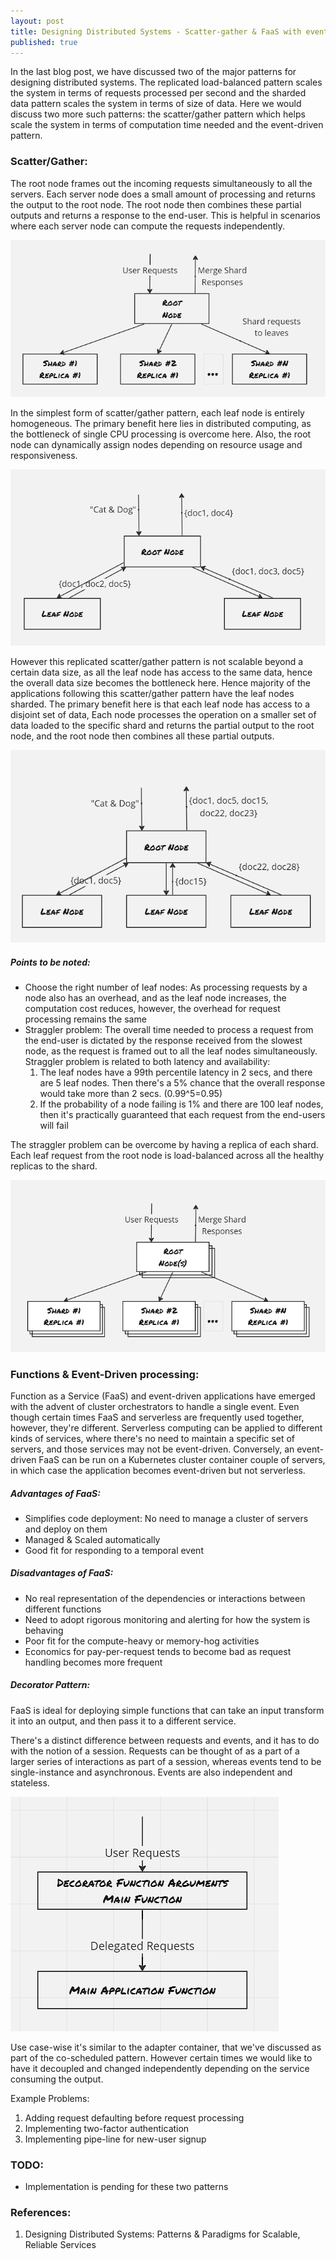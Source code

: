 ```yaml
---
layout: post
title: Designing Distributed Systems - Scatter-gather & FaaS with event-driven pattern
published: true
---
```


In the last blog post, we have discussed two of the major patterns for designing distributed systems. The replicated load-balanced pattern scales the system in terms of requests processed per second and the sharded data pattern scales the system in terms of size of data. Here we would discuss two more such patterns: the scatter/gather pattern which helps scale the system in terms of computation time needed and the event-driven pattern.

### Scatter/Gather:
The root node frames out the incoming requests simultaneously to all the servers. Each server node does a small amount of processing and returns the output to the root node. The root node then combines these partial outputs and returns a response to the end-user. This is helpful in scenarios where each server node can compute the requests independently.

![](../images/distributed-system-patterns-single-node/16.scatterGatherPattern.png)

In the simplest form of scatter/gather pattern, each leaf node is entirely homogeneous. The primary benefit here lies in distributed computing, as the bottleneck of single CPU processing is overcome here. Also, the root node can dynamically assign nodes depending on resource usage and responsiveness. 

![](../images/distributed-system-patterns-single-node/15.termShardedScatterGather.png)

However this replicated scatter/gather pattern is not scalable beyond a certain data size, as all the leaf node has access to the same data, hence the overall data size becomes the bottleneck here. Hence majority of the applications following this scatter/gather pattern have the leaf nodes sharded. The primary benefit here is that each leaf node has access to a disjoint set of data, Each node processes the operation on a smaller set of data loaded to the specific shard and returns the partial output to the root node, and the root node then combines all these partial outputs.

![](../images/distributed-system-patterns-single-node/14.conjunctiveQueryExecutingScatterGather.png)

##### Points to be noted:
- Choose the right number of leaf nodes: As processing requests by a node also has an overhead, and as the leaf node increases, the computation cost reduces, however, the overhead for request processing remains the same
- Straggler problem: The overall time needed to process a request from the end-user is dictated by the response received from the slowest node, as the request is framed out to all the leaf nodes simultaneously. Straggler problem is related to both latency and availability:
    1. The leaf nodes have a 99th percentile latency in 2 secs, and there are 5 leaf nodes. Then there's a 5% chance that the overall response would take more than 2 secs. (0.99^5=0.95)
    2. If the probability of a node failing is 1% and there are 100 leaf nodes, then it's practically guaranteed that each request from the end-users will fail

The straggler problem can be overcome by having a replica of each shard. Each leaf request from the root node is load-balanced across all the healthy replicas to the shard.

![](../images/distributed-system-patterns-single-node/13.shardedReplicatedScatterGather.png)


### Functions & Event-Driven processing:
Function as a Service (FaaS) and event-driven applications have emerged with the advent of cluster orchestrators to handle a single event.
Even though certain times FaaS and serverless are frequently used together, however, they're different. Serverless computing can be applied to different kinds of services, where there's no need to maintain a specific set of servers, and those services may not be event-driven. Conversely, an event-driven FaaS can be run on a Kubernetes cluster container couple of servers, in which case the application becomes event-driven but not serverless.

##### Advantages of FaaS:
- Simplifies code deployment: No need to manage a cluster of servers and deploy on them
- Managed & Scaled automatically
- Good fit for responding to a temporal event

##### Disadvantages of FaaS:
- No real representation of the dependencies or interactions between different functions
- Need to adopt rigorous monitoring and alerting for how the system is behaving
- Poor fit for the compute-heavy or memory-hog activities
- Economics for pay-per-request tends to become bad as request handling becomes more frequent



##### Decorator Pattern:
FaaS is ideal for deploying simple functions that can take an input transform it into an output, and then pass it to a different service.

There's a distinct difference between requests and events, and it has to do with the notion of a session. Requests can be thought of as a part of a larger series of interactions as part of a session, whereas events tend to be single-instance and asynchronous. Events are also independent and stateless.

![](../images/distributed-system-patterns-single-node/12.decoratorPattern.png)

Use case-wise it's similar to the adapter container, that we've discussed as part of the co-scheduled pattern. However certain times we would like to have it decoupled and changed independently depending on the service consuming the output.

Example Problems:
1. Adding request defaulting before request processing
2. Implementing two-factor authentication
3. Implementing pipe-line for new-user signup



### TODO:
- Implementation is pending for these two patterns


### References:
1. Designing Distributed Systems: Patterns & Paradigms for Scalable, Reliable Services
